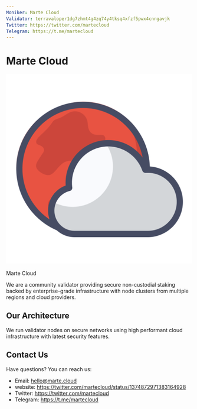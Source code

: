 ```yaml
---
Moniker: Marte Cloud
Validator: terravaloper1dg7zhmt4g4zq74y4tksq4xfzf5pwx4cnngavjk
Twitter: https://twitter.com/martecloud
Telegram: https://t.me/martecloud
---
```


# Marte Cloud
![Marte Cloud](marte-cloud.png)

Marte Cloud

We are a community validator providing secure non-custodial staking
backed by enterprise-grade infrastructure with node clusters from multiple regions and cloud providers.

## Our Architecture

We run validator nodes on secure networks using high performant cloud infrastructure with latest security features.

## Contact Us

Have questions? You can reach us:

- Email: hello@marte.cloud
- website: https://twitter.com/martecloud/status/1374872971383164928
- Twitter: https://twitter.com/martecloud
- Telegram: https://t.me/martecloud
